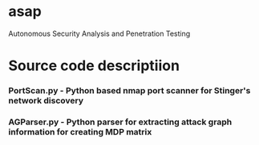 # asap
Autonomous Security Analysis and Penetration Testing

# Source code descriptiion
### PortScan.py - Python based nmap port scanner for Stinger's network discovery
   
### AGParser.py - Python parser for extracting attack graph information for creating MDP matrix


   
              
